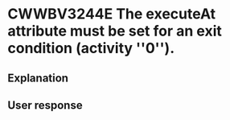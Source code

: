 # CWWBV3244E The executeAt attribute must be set for an exit condition (activity ''0'').

## Explanation

## User response